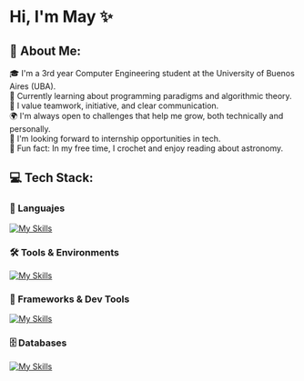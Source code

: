 # Hi, I'm May ✨
## 💫 About Me:

🎓 I'm a 3rd year Computer Engineering student at the University of Buenos Aires (UBA).<br>
🚀 Currently learning about programming paradigms and algorithmic theory.<br>
🤝 I value teamwork, initiative, and clear communication.<br>
🌍 I'm always open to challenges that help me grow, both technically and personally.<br>
📌 I'm looking forward to internship opportunities in tech.<br>
🌌 Fun fact: In my free time, I crochet and enjoy reading about astronomy.<br>

## 💻 Tech Stack:

### 🧠 Languajes
[![My Skills](https://skillicons.dev/icons?i=c,java,py,js,html,css,scala)](https://skillicons.dev)

### 🛠️ Tools & Environments
[![My Skills](https://skillicons.dev/icons?i=git,github,vscode,idea,linux,sublime)](https://skillicons.dev)

### 🧰 Frameworks & Dev Tools
[![My Skills](https://skillicons.dev/icons?i=flask,docker)](https://skillicons.dev)

### 🗄️ Databases
[![My Skills](https://skillicons.dev/icons?i=postgres)](https://skillicons.dev)
